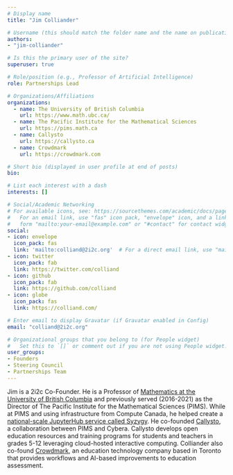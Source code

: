 ```yaml
---
# Display name
title: "Jim Colliander"

# Username (this should match the folder name and the name on publications)
authors:
- "jim-colliander"

# Is this the primary user of the site?
superuser: true

# Role/position (e.g., Professor of Artificial Intelligence)
role: Partnerships Lead

# Organizations/Affiliations
organizations:
  - name: The University of British Columbia
    url: https://www.math.ubc.ca/
  - name: The Pacific Institute for the Mathematical Sciences
    url: https://pims.math.ca
  - name: Callysto
    url: https://callysto.ca
  - name: Crowdmark
    url: https://crowdmark.com

# Short bio (displayed in user profile at end of posts)
bio:

# List each interest with a dash
interests: []

# Social/Academic Networking
# For available icons, see: https://sourcethemes.com/academic/docs/page-builder/#icons
#   For an email link, use "fas" icon pack, "envelope" icon, and a link in the
#   form "mailto:your-email@example.com" or "#contact" for contact widget.
social: 
- icon: envelope
  icon_pack: fas
  link: 'mailto:colliand@2i2c.org'  # For a direct email link, use "mailto:test@example.org".
- icon: twitter
  icon_pack: fab
  link: https://twitter.com/colliand
- icon: github
  icon_pack: fab
  link: https://github.com/colliand
- icon: globe
  icon_pack: fas
  link: https://colliand.com/

# Enter email to display Gravatar (if Gravatar enabled in Config)
email: "colliand@2i2c.org"

# Organizational groups that you belong to (for People widget)
#   Set this to `[]` or comment out if you are not using People widget.
user_groups:
- Founders
- Steering Council
- Partnerships Team
---
```


Jim is a 2i2c Co-Founder. He is a Professor of [Mathematics at the University of British Columbia](https://www.math.ubc.ca) and previously served (2016-2021) as the Director of The Pacific Institute for the Mathematical Sciences (PIMS). While at PIMS and using infrastructure from Compute Canada, he helped create a [national-scale JupyterHub service called Syzygy](https://blog.jupyter.org/national-scale-interactive-computing-2c104455e062). He co-founded [Callysto](https://callysto.ca), a collaboration between PIMS and Cybera. Callysto develops open education resources and training programs for students and teachers in grades 5-12 leveraging cloud-hosted interactive computing. Colliander also co-found [Crowdmark](https://crowdmark.com), an education technology company based in Toronto that provides workflows and AI-based improvements to education assessment. 

